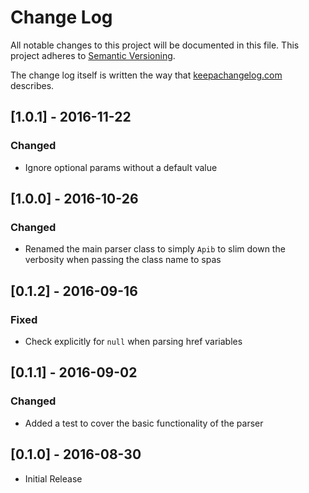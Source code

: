 # Change Log
All notable changes to this project will be documented in this file.
This project adheres to [Semantic Versioning](http://semver.org/).

The change log itself is written the way that [keepachangelog.com](http://keepachangelog.com/) describes.

## [1.0.1] - 2016-11-22
### Changed
- Ignore optional params without a default value

## [1.0.0] - 2016-10-26
### Changed
- Renamed the main parser class to simply `Apib`
  to slim down the verbosity when passing the class name to spas

## [0.1.2] - 2016-09-16
### Fixed
- Check explicitly for `null` when parsing href variables

## [0.1.1] - 2016-09-02
### Changed
- Added a test to cover the basic functionality of the parser

## [0.1.0] - 2016-08-30
- Initial Release
